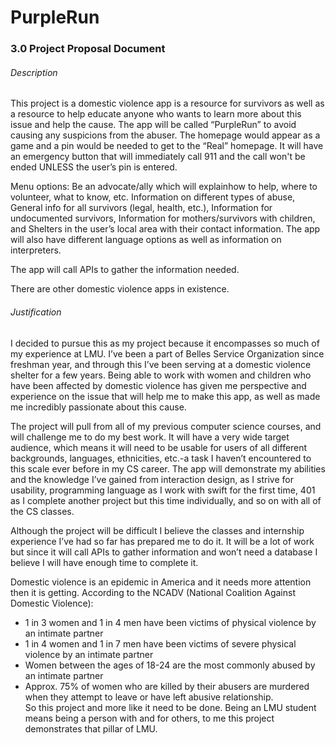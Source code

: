 # PurpleRun

### 3.0 Project Proposal Document

###### Description
This project is a domestic violence app is a resource for survivors as well as a resource to help educate anyone who wants to learn more about this issue and help the cause. The app will be called “PurpleRun” to avoid causing any suspicions from the abuser. The homepage would appear as a game and a pin would be needed to get to the “Real” homepage. It will have an emergency button that will immediately call 911 and the call won't be ended UNLESS the user’s pin is entered.  

Menu options: Be an advocate/ally which will explainhow to help, where to volunteer, what to know, etc. Information on different types of abuse, General info for all survivors (legal, health, etc.), Information for undocumented survivors, Information for mothers/survivors with children, and Shelters in the user’s local area with their contact information. The app will also have different language options as well as information on interpreters.  

The app will call APIs to gather the information needed.  

There are other domestic violence apps in existence.


###### Justification 
I decided to pursue this as my project because it encompasses so much of my experience at LMU. I’ve been a part of Belles Service Organization since freshman year, and through this I’ve been serving at a domestic violence shelter for a few years. Being able to work with women and children who have been affected by domestic violence has given me perspective and experience on the issue that will help me to make this app, as well as made me incredibly passionate about this cause.  

The project will pull from all of my previous computer science courses, and will challenge me to do my best work. It will have a very wide target audience, which means it will need to be usable for users of all different backgrounds, languages, ethnicities, etc.-a task I haven’t encountered to this scale ever before in my CS career. The app will demonstrate my abilities and the knowledge I’ve gained from interaction design, as I strive for usability, programming language as I work with swift for the first time, 401 as I complete another project but this time individually, and so on with all of the CS classes.  

Although the project will be difficult I believe the classes and internship experience I’ve had so far has prepared me to do it. It will be a lot of work but since it will call APIs to gather information and won’t need a database I believe I will have enough time to complete it.  

Domestic violence is an epidemic in America and it needs more attention then it is getting. According to the NCADV (National Coalition Against Domestic Violence):  

* 1 in 3 women and 1 in 4 men have been victims of physical violence by an intimate partner  
* 1 in 4 women and 1 in 7 men have been victims of severe physical violence by an intimate partner  
* Women between the ages of 18-24 are the most commonly abused by an intimate partner  
* Approx. 75% of women who are killed by their abusers are murdered when they attempt to leave or have left abusive relationship.  
So this project and more like it need to be done. Being an LMU student means being a person with and for others, to me this project demonstrates that pillar of LMU. 
